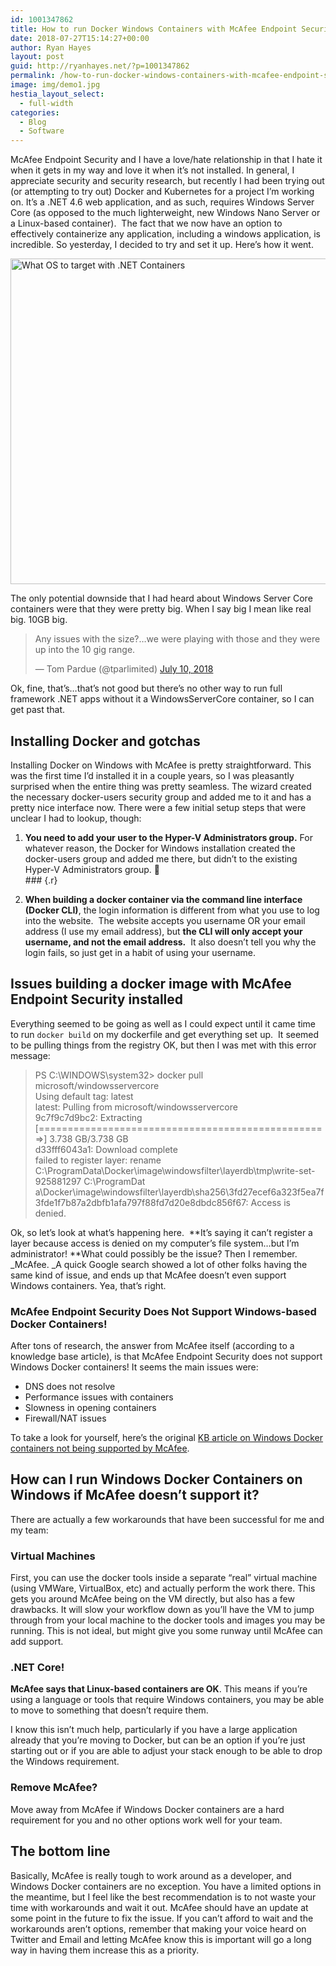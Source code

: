```yaml
---
id: 1001347862
title: How to run Docker Windows Containers with McAfee Endpoint Security
date: 2018-07-27T15:14:27+00:00
author: Ryan Hayes
layout: post
guid: http://ryanhayes.net/?p=1001347862
permalink: /how-to-run-docker-windows-containers-with-mcafee-endpoint-security/
image: img/demo1.jpg
hestia_layout_select:
  - full-width
categories:
  - Blog
  - Software
---
```

McAfee Endpoint Security and I have a love/hate relationship in that I hate it when it gets in my way and love it when it&#8217;s not installed. In general, I appreciate security and security research, but recently I had been trying out (or attempting to try out) Docker and Kubernetes for a project I&#8217;m working on. It&#8217;s a .NET 4.6 web application, and as such, requires Windows Server Core (as opposed to the much lighterweight, new Windows Nano Server or a Linux-based container).  The fact that we now have an option to effectively containerize any application, including a windows application, is incredible. So yesterday, I decided to try and set it up. Here&#8217;s how it went.

[<img class="alignnone size-large wp-image-1001347863" src="https://ryanhayes.netimg/wp-content/uploads/2018/07/image1-1024x521.png" alt="What OS to target with .NET Containers" width="1024" height="521" srcset="https://ryanhayes.netimg/wp-content/uploads/2018/07/image1-1024x521.png 1024w, https://ryanhayes.netimg/wp-content/uploads/2018/07/image1-300x153.png 300w, https://ryanhayes.netimg/wp-content/uploads/2018/07/image1-768x391.png 768w, https://ryanhayes.netimg/wp-content/uploads/2018/07/image1-1080x550.png 1080w" sizes="(max-width: 1024px) 100vw, 1024px" />](http://ryanhayes.netimg/wp-content/uploads/2018/07/image1.png)

The only potential downside that I had heard about Windows Server Core containers were that they were pretty big. When I say big I mean like real big. 10GB big.

<blockquote class="twitter-tweet" data-lang="en">
  <p dir="ltr" lang="en">
    Any issues with the size?&#8230;we were playing with those and they were up into the 10 gig range.
  </p>
  
  <p>
    — Tom Pardue (@tparlimited) <a href="https://twitter.com/tparlimited/status/1016732280138731521?ref_src=twsrc%5Etfw">July 10, 2018</a>
  </p>
</blockquote>



Ok, fine, that&#8217;s&#8230;that&#8217;s not good but there&#8217;s no other way to run full framework .NET apps without it a WindowsServerCore container, so I can get past that.

## Installing Docker and gotchas

Installing Docker on Windows with McAfee is pretty straightforward. This was the first time I&#8217;d installed it in a couple years, so I was pleasantly surprised when the entire thing was pretty seamless. The wizard created the necessary docker-users security group and added me to it and has a pretty nice interface now. There were a few initial setup steps that were unclear I had to lookup, though:

  1. **You need to add your user to the Hyper-V Administrators group.** For whatever reason, the Docker for Windows installation created the docker-users group and added me there, but didn&#8217;t to the existing Hyper-V Administrators group. 🤷  
    ###  {.r}

  2. **When building a docker container via the command line interface (Docker CLI)**, the login information is different from what you use to log into the website.  The website accepts you username OR your email address (I use my email address), but **the CLI will only accept your username, and not the email address.**  It also doesn&#8217;t tell you why the login fails, so just get in a habit of using your username.

## Issues building a docker image with McAfee Endpoint Security installed

Everything seemed to be going as well as I could expect until it came time to run `docker build` on my dockerfile and get everything set up.  It seemed to be pulling things from the registry OK, but then I was met with this error message:

> PS C:\WINDOWS\system32> docker pull microsoft/windowsservercore  
> Using default tag: latest  
> latest: Pulling from microsoft/windowsservercore  
> 9c7f9c7d9bc2: Extracting [==================================================>] 3.738 GB/3.738 GB  
> d33fff6043a1: Download complete  
> failed to register layer: rename C:\ProgramData\Docker\image\windowsfilter\layerdb\tmp\write-set-925881297 C:\ProgramDat  
> a\Docker\image\windowsfilter\layerdb\sha256\3fd27ecef6a323f5ea7f3fde1f7b87a2dbfb1afa797f88fd7d20e8dbdc856f67: Access is  
> denied.

Ok, so let&#8217;s look at what&#8217;s happening here.  **It&#8217;s saying it can&#8217;t register a layer because access is denied on my computer&#8217;s file system&#8230;but I&#8217;m administrator! **What could possibly be the issue? Then I remember. _McAfee. _A quick Google search showed a lot of other folks having the same kind of issue, and ends up that McAfee doesn&#8217;t even support Windows containers. Yea, that&#8217;s right.

### McAfee Endpoint Security Does Not Support Windows-based Docker Containers!

After tons of research, the answer from McAfee itself (according to a knowledge base article), is that McAfee Endpoint Security does not support Windows Docker containers! It seems the main issues were:

  * DNS does not resolve
  * Performance issues with containers
  * Slowness in opening containers
  * Firewall/NAT issues

To take a look for yourself, here&#8217;s the original [KB article on Windows Docker containers not being supported by McAfee](https://kc.mcafee.com/corporate/index?page=content&id=KB90041&actp=null&viewlocale=en_US&showDraft=false&platinum_status=false&locale=en_US).

## How can I run Windows Docker Containers on Windows if McAfee doesn&#8217;t support it?

There are actually a few workarounds that have been successful for me and my team:

### Virtual Machines

First, you can use the docker tools inside a separate &#8220;real&#8221; virtual machine (using VMWare, VirtualBox, etc) and actually perform the work there. This gets you around McAfee being on the VM directly, but also has a few drawbacks. It will slow your workflow down as you&#8217;ll have the VM to jump through from your local machine to the docker tools and images you may be running. This is not ideal, but might give you some runway until McAfee can add support.

### .NET Core!

**McAfee says that Linux-based containers are OK**. This means if you&#8217;re using a language or tools that require Windows containers, you may be able to move to something that doesn&#8217;t require them.

I know this isn&#8217;t much help, particularly if you have a large application already that you&#8217;re moving to Docker, but can be an option if you&#8217;re just starting out or if you are able to adjust your stack enough to be able to drop the Windows requirement.

### Remove McAfee?

Move away from McAfee if Windows Docker containers are a hard requirement for you and no other options work well for your team.

## The bottom line

Basically, McAfee is really tough to work around as a developer, and Windows Docker containers are no exception. You have a limited options in the meantime, but I feel like the best recommendation is to not waste your time with workarounds and wait it out. McAfee should have an update at some point in the future to fix the issue. If you can&#8217;t afford to wait and the workarounds aren&#8217;t options, remember that making your voice heard on Twitter and Email and letting McAfee know this is important will go a long way in having them increase this as a priority.